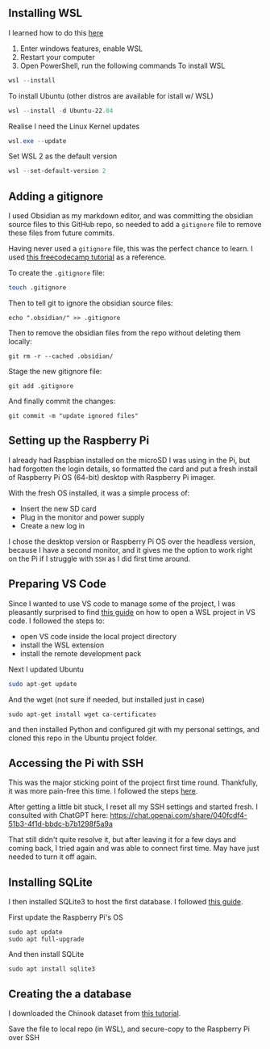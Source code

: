 
## Installing WSL

I learned how to do this [here](https://learn.microsoft.com/en-us/windows/wsl/install)
1. Enter windows features, enable WSL
2. Restart your computer
3. Open PowerShell, run the following commands
To install WSL
```PowerShell
wsl --install
```

To install Ubuntu (other distros are available for istall w/ WSL)
```PowerShell
wsl --install -d Ubuntu-22.04
```

Realise I need the Linux Kernel updates
```Powershell
wsl.exe --update
```

Set WSL 2 as the default version
```Powershell
wsl --set-default-version 2
```

## Adding a gitignore

I used Obsidian as my markdown editor, and was committing the obsidian source files to this GitHub repo, so needed to add a `gitignore` file to remove these files from future commits.

Having never used a `gitignore` file, this was the perfect chance to learn. I used [this freecodecamp tutorial](https://www.freecodecamp.org/news/gitignore-file-how-to-ignore-files-and-folders-in-git/) as a reference.

To create the `.gitignore` file:
```bash
touch .gitignore
```

Then to tell git to ignore the obsidian source files:
```shell
echo ".obsidian/" >> .gitignore
```

Then to remove the obsidian files from the repo without deleting them locally:
```shell
git rm -r --cached .obsidian/
```

Stage the new gitignore file:
```shell
git add .gitignore
```

And finally commit the changes:
```shell
git commit -m "update ignored files"
```

## Setting up the Raspberry Pi

I already had Raspbian installed on the microSD I was using in the Pi, but had forgotten the login details, so formatted the card and put a fresh install of Raspberry Pi OS (64-bit) desktop with Raspberry Pi imager.

With the fresh OS installed, it was a simple process of:
- Insert the new SD card
- Plug in the monitor and power supply
- Create a new log in

I chose the desktop version or Raspberry Pi OS over the headless version, because I have a second monitor, and it gives me the option to work right on the Pi if I struggle with `SSH` as I did first time around.
## Preparing VS Code

Since I wanted to use VS code to manage some of the project, I was pleasantly surprised to find [this guide](https://learn.microsoft.com/en-us/windows/wsl/tutorials/wsl-vscode) on how to open a WSL project in VS code. I followed the steps to:
- open VS code inside the local project directory
- install the WSL extension
- install the remote development pack

Next I updated Ubuntu
```Bash
sudo apt-get update
```

And the wget (not sure if needed, but installed just in case)
```Shell
sudo apt-get install wget ca-certificates
```

and then installed Python and configured git with my personal settings, and cloned this repo in the Ubuntu project folder.

## Accessing the Pi with SSH

This was the major sticking point of the project first time round. Thankfully, it was more pain-free this time. I followed the steps [here](https://www.raspberrypi.com/documentation/computers/remote-access.html#introduction-to-remote-access).

After getting a little bit stuck, I reset all my SSH settings and started fresh. I consulted with ChatGPT here: https://chat.openai.com/share/040fcdf4-51b3-4f1d-bbdc-b7b1298f5a9a

That still didn't quite resolve it, but after leaving it for a few days and coming back, I tried again and was able to connect first time. May have just needed to turn it off again.


## Installing SQLite

I then installed SQLite3 to host the first database. I followed [this guide](https://pimylifeup.com/raspberry-pi-sqlite/).

First update the Raspberry Pi's OS
```Terminal
sudo apt update
sudo apt full-upgrade
```

And then install SQLite
```Terminal
sudo apt install sqlite3
```


## Creating the a database

I downloaded the Chinook dataset from [this tutorial](https://www.sqlitetutorial.net/sqlite-sample-database/). 

Save the file to local repo (in WSL), and secure-copy to the Raspberry Pi over SSH

